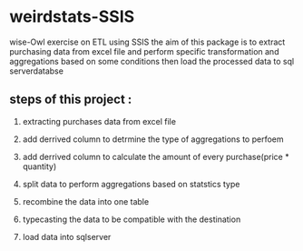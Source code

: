 # weirdstats-SSIS
wise-Owl exercise on ETL using SSIS the aim of this package is to extract purchasing data from excel file  and perform specific transformation 
and aggregations based on some conditions then load the processed data to sql serverdatabse
<br>
## steps of this project : 
1. extracting purchases data from excel file

2. add derrived column to detrmine the type of aggregations to perfoem
3. add derrived column to calculate the amount of every purchase(price * quantity)
4. split data to perform aggregations based on statstics type
5. recombine the data into one table
6. typecasting the data to be compatible with the destination
7. load data into sqlserver 

